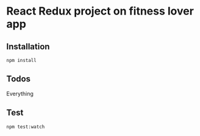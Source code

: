 React Redux project on fitness lover app
=========

## Installation

  `npm install`

## Todos

Everything

## Test

  `npm test:watch`
